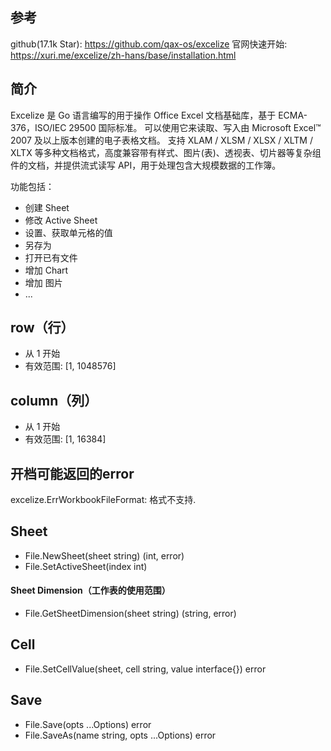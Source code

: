 ## 参考
github(17.1k Star): 
    https://github.com/qax-os/excelize
官网快速开始: 
    https://xuri.me/excelize/zh-hans/base/installation.html

## 简介
Excelize 是 Go 语言编写的用于操作 Office Excel 文档基础库，基于 ECMA-376，ISO/IEC 29500 国际标准。
可以使用它来读取、写入由 Microsoft Excel™ 2007 及以上版本创建的电子表格文档。
支持 XLAM / XLSM / XLSX / XLTM / XLTX 等多种文档格式，高度兼容带有样式、图片(表)、透视表、切片器等复杂组件的文档，并提供流式读写 API，用于处理包含大规模数据的工作簿。

功能包括：
* 创建 Sheet
* 修改 Active Sheet
* 设置、获取单元格的值
* 另存为
* 打开已有文件
* 增加 Chart
* 增加 图片
* ...

## row（行）
- 从 1 开始
- 有效范围: [1, 1048576]

## column（列）
- 从 1 开始
- 有效范围: [1, 16384]

## 开档可能返回的error
excelize.ErrWorkbookFileFormat: 格式不支持.

## Sheet
- File.NewSheet(sheet string) (int, error)
- File.SetActiveSheet(index int)

#### Sheet Dimension（工作表的使用范围）
- File.GetSheetDimension(sheet string) (string, error)

## Cell
- File.SetCellValue(sheet, cell string, value interface{}) error

## Save
- File.Save(opts ...Options) error
- File.SaveAs(name string, opts ...Options) error


